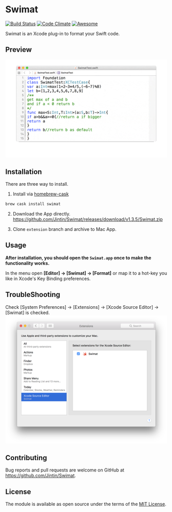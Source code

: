 # Swimat

[![Build Status](https://travis-ci.org/Jintin/Swimat.svg?branch=master)](https://travis-ci.org/Jintin/Swimat)
[![Code Climate](https://codeclimate.com/github/Jintin/Swimat/badges/gpa.svg)](https://codeclimate.com/github/Jintin/Swimat)
[![Awesome](https://cdn.rawgit.com/sindresorhus/awesome/d7305f38d29fed78fa85652e3a63e154dd8e8829/media/badge.svg)](https://github.com/matteocrippa/awesome-swift)

Swimat is an Xcode plug-in to format your Swift code.

## Preview

![](./README/preview.gif)

## Installation

There are three way to install.

1. Install via [homebrew-cask](https://caskroom.github.io/)

  ```bash
  brew cask install swimat
  ```

2. Download the App directly.<br>
  <https://github.com/Jintin/Swimat/releases/download/v1.3.5/Swimat.zip>

3. Clone `extension` branch and archive to Mac App.

## Usage

**After installation, you should open the `Swimat.app` once to make the functionality works.**

In the menu open **[Editor] -> [Swimat] -> [Format]** or map it to a hot-key you like in Xcode's Key Binding preferences.

## TroubleShooting

Check [System Preferences] -> [Extensions] -> [Xcode Source Editor] -> [Swimat] is checked. ![](./README/setting.png)

## Contributing

Bug reports and pull requests are welcome on GitHub at <https://github.com/Jintin/Swimat>.

## License

The module is available as open source under the terms of the [MIT License](http://opensource.org/licenses/MIT).
